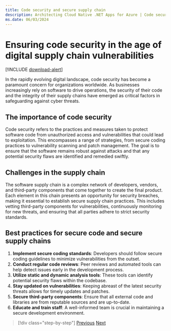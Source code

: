 ```yaml
---
title: Code security and secure supply chain
description: Architecting Cloud Native .NET Apps for Azure | Code security and secure supply chain
ms.date: 06/03/2024
---
```


# Ensuring code security in the age of digital supply chain vulnerabilities

[!INCLUDE [download-alert](../includes/download-alert.md)]

In the rapidly evolving digital landscape, code security has become a paramount concern for organizations worldwide. As businesses increasingly rely on software to drive operations, the security of their code and the integrity of their supply chains have emerged as critical factors in safeguarding against cyber threats.

## The importance of code security

Code security refers to the practices and measures taken to protect software code from unauthorized access and vulnerabilities that could lead to exploitation. This encompasses a range of strategies, from secure coding practices to vulnerability scanning and patch management. The goal is to ensure that the software remains robust against attacks and that any potential security flaws are identified and remedied swiftly.

## Challenges in the supply chain

The software supply chain is a complex network of developers, vendors, and third-party components that come together to create the final product. Each element in this chain presents an opportunity for security breaches, making it essential to establish secure supply chain practices. This includes vetting third-party components for vulnerabilities, continuously monitoring for new threats, and ensuring that all parties adhere to strict security standards.

## Best practices for secure code and secure supply chains

1. **Implement secure coding standards**: Developers should follow secure coding guidelines to minimize vulnerabilities from the outset.
1. **Conduct regular code reviews**: Peer reviews and automated tools can help detect issues early in the development process.
1. **Utilize static and dynamic analysis tools**: These tools can identify potential security flaws within the codebase.
1. **Stay updated on vulnerabilities**: Keeping abreast of the latest security threats allows for timely updates and patches.
1. **Secure third-party components**: Ensure that all external code and libraries are from reputable sources and are up-to-date.
1. **Educate and train staff**: A well-informed team is crucial in maintaining a secure development environment.

>[!div class="step-by-step"]
>[Previous](security-concepts.md)
>[Next](code-provenance.md)
